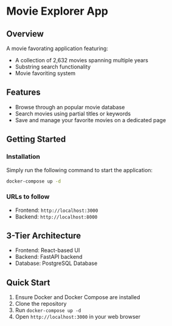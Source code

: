 # Movie Explorer App

## Overview
A movie favorating application featuring:
- A collection of 2,632 movies spanning multiple years
- Substring search functionality
- Movie favoriting system

## Features
- Browse through an popular movie database
- Search movies using partial titles or keywords
- Save and manage your favorite movies on a dedicated page

## Getting Started

### Installation
Simply run the following command to start the application:
```bash
docker-compose up -d
```

### URLs to follow
- Frontend: `http://localhost:3000`
- Backend: `http://localhost:8000`

## 3-Tier Architecture
- Frontend: React-based UI
- Backend: FastAPI backend
- Database: PostgreSQL Database

## Quick Start
1. Ensure Docker and Docker Compose are installed
2. Clone the repository
3. Run `docker-compose up -d`
4. Open `http://localhost:3000` in your web browser
